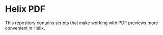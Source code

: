 # Helix PDF

This repository contains scripts that make working with PDF previews more
convenient in Helix.
